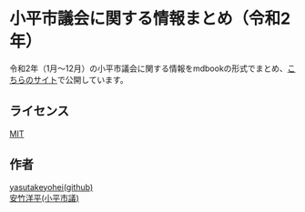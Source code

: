 小平市議会に関する情報まとめ（令和2年）
====

令和2年（1月～12月）の小平市議会に関する情報をmdbookの形式でまとめ、[こちらのサイト](https://yasutakeyohei.com/books/reiwa2/)で公開しています。

## ライセンス
[MIT](/LICENSE)

## 作者
[yasutakeyohei(github)](https://github.com/yasutakeyohei)  
[安竹洋平(小平市議)](https://yasutakeyohei.com)